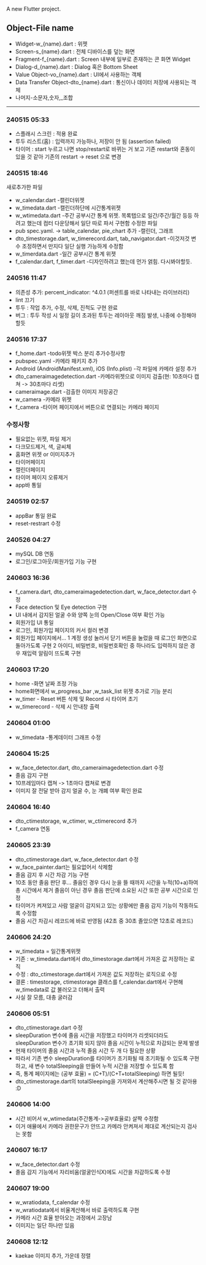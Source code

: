 A new Flutter project.

## Object-File name
- Widget-w_{name}.dart : 위젯
- Screen-s_{name}.dart : 전체 디바이스를 덮는 화면
- Fragment-f_{name}.dart : Screen 내부에 일부로 존재하는 콘 화면 Widget
- Dialog-d_{name}.dart : Dialog 혹은 Bottom Sheet
- Value Object-vo_{name}.dart : UI에서 사용하는 객체
- Data Transfer Object-dto_{name}.dart : 통신이나 데이터 저장에 사용되는 객체
- 나머지-소문자,숫자,_조합

---

### 240515 05:33
- 스플래시 스크린 : 적용 완료
- 투두 리스트(홈) : 입력까지 가능하나, 저장이 안 됨 (assertion failed)
- 타이머 : start 누르고 나면 stop/restart로 바뀌는 거 보고 기존 restart와 혼동이 있을 것 같아 기존의 restart -> reset 으로 변경

### 240515 18:46
새로추가한 파일
- w_calendar.dart -캘린더위젯
- w_timedata.dart -캘린더하단에 시간통계위젯
- w_wtimedata.dart -주간 공부시간 통계 위젯. 목록탭으로 일간/주간/월간 등등 하려고 했는데 컴터 다운당해서 일단 따로 파서 구현함
수정한 파일
- pub spec.yaml. -> table_calendar, pie_chart 추가 -캘린더, 그래프
- dto_timestorage.dart, w_timerecord.dart, tab_navigator.dart -이것저것 변수 조정하면서 만지다 일단 실행 가능하게 수정함
- w_timerdata.dart -일간 공부시간 통계 위젯
- f_calendar.dart, f_timer.dart -디자인하려고 했는데 먼가 얽힘. 다시봐야할듯.

### 240516 11:47
- 의존성 추가: percent_indicator: ^4.0.1 (퍼센트를 바로 나타내는 라이브러리)
- lint 끄기
- 투두 : 작업 추가, 수정, 삭제, 진척도 구현 완료
- 버그 : 투두 작성 시 일정 길이 초과된 투두는 레이아웃 깨짐 발생, 나중에 수정해야 할듯

### 240516 17:37
- f_home.dart -todo위젯 박스 분리
추가수정사항
- pubspec.yaml -카메라 패키지 추가
- Android (AndroidManifest.xml), iOS (Info.plist) -각 파일에 카메라 설정 추가
- dto_cameraimagedetection.dart -카메라위젯으로 이미지 검출(현: 10초마다 캡쳐 -> 30초마다 리셋)
- cameraimage.dart -검출한 이미지 저장공간
- w_camera -카메라 위젯
- f_camera -타이머 페이지에서 버튼으로 연결되는 카메라 페이지


### 수정사항
- 필요없는 위젯, 파일 제거
- 다크모드제거, 색, 글씨체
- 홈화면 위젯 or 이미지추가
- 타이머페이지
- 캘린더페이지
- 타이머 페이지 오류제거
- app바 통일

### 240519 02:57
- appBar 통일 완료
- reset-restrart 수정

### 240526 04:27
- mySQL DB 연동
- 로그인/로그아웃/회원가입 기능 구현

### 240603 16:36
- f_camera.dart, dto_cameraimagedetection.dart, w_face_detector.dart 수정
- Face detection 및 Eye detection 구현
- UI 내에서 감지된 얼굴 수와 양쪽 눈의 Open/Close 여부 확인 가능
- 회원가입 UI 통일
- 로그인, 회원가입 페이지의 커서 컬러 변경
- 회원가입 페이지에서...
1 계정 생성 눌러서 닫기 버튼을 눌렀을 때 로그인 화면으로 돌아가도록 구현
2 아이디, 비밀번호, 비밀번호확인 중 하나라도 입력하지 않은 경우 재입력 알림이 뜨도록 구현

### 240603 17:20
- home -화면 날짜 조정 가능
- home화면에서 w_progress_bar ,w_task_list 위젯 추가로 기능 분리
- w_timer - Reset 버튼 삭제 및 Record 시 타이머 초기
- w_timerecord - 삭제 시 안내창 출력

### 240604 01:00
- w_timedata -통계데이터 그래프 수정

### 240604 15:25
- w_face_detector.dart, dto_cameraimagedetection.dart 수정
- 졸음 감지 구현
- 10프레임마다 캡쳐 -> 1초마다 캡쳐로 변경
- 이미지 잘 전달 받아 감지 얼굴 수, 눈 개폐 여부 확인 완료

### 240604 16:40
- dto_ctimestorage, w_ctimer, w_ctimerecord 추가
- f_camera 연동

### 240605 23:39
- dto_ctimestorage.dart, w_face_detector.dart 수정
- w_face_painter.dart는 필요없어서 삭제함
- 졸음 감지 후 시간 차감 기능 구현
- 10초 동안 졸음 판단 후...
    졸음인 경우 다시 눈을 뜰 때까지 시간을 누적(10+a)하여 총 시간에서 제거
    졸음이 아닌 경우 졸음 판단에 소요된 시간 또한 공부 시간으로 인정
- 타이머가 켜져있고 사람 얼굴이 감지되고 있는 상황에만 졸음 감지 기능이 작동하도록 수정함
- 졸음 시간 차감시 레코드에 바로 반영됨 (42초 중 30초 졸았으면 12초로 레코드)

### 240606 24:20
- w_timedata = 일간통계위젯
- 기존 : w_timedata.dart에서 dto_timestorage.dart에서 가져온 값 저장하는 로직
- 수정 : dto_ctimestorage.dart에서 가져온 값도 저장하는 로직으로 수정
- 결론 : timestorage, ctimestorage 클래스를 f_calendar.dart에서 구현해 w_timedata로 값 불러오고 더해서 출력
- 사실 잘 모름, 대충 굴러감

### 240606 05:51
- dto_ctimestorage.dart 수정
- sleepDuration 변수에 졸음 시간을 저장했고 타이머가 리셋되더라도 sleepDuration 변수가 초기화 되지 않아 졸음 시간이 누적으로 차감되는 문제 발생
- 현재 타이머의 졸음 시간과 누적 졸음 시간 두 개 다 필요한 상황
- 따라서 기존 변수 sleepDuration를 타이머가 초기화될 때 초기화될 수 있도록 구현하고, 새 변수 totalSleeping을 만들어 누적 시간을 저장할 수 있도록 함
- 즉, 통계 페이지에는 (공부 효율) = (C+T)/(C+T+totalSleeping) 하면 될듯!
- dto_ctimestorage.dart의 totalSleeping을 가져와서 계산해주시면 될 것 같아용 :D

### 240606 14:00
- 시간 비어서 w_wtimedata(주간통계->공부효율로) 살짝 수정함
- 이거 애뮬에서 카메라 권한문구가 안뜨고 카메라 안켜져서 제대로 계산되는지 검사는 못함

### 240607 16:17
- w_face_detector.dart 수정
- 졸음 감지 기능에서 자리비움(얼굴인식X)에도 시간을 차감하도록 수정

### 240607 19:00
- w_wratiodata, f_calendar 수정
- w_wratiodata에서 비율계산해서 바로 출력하도록 구현
- 카메라 시간 효율 받아오는 과정에서 고장남
- 이미지는 일단 하나만 있음

### 240608 12:12
- kaekae 이미지 추가, 가운데 정렬